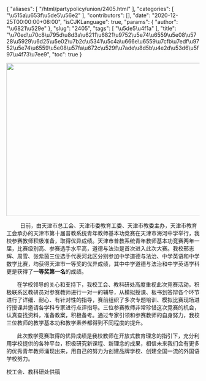 {
    "aliases": [
        "/html/partypolicy/union/2405.html"
    ],
    "categories": [
        "\u515a\u653f\u5de5\u56e2"
    ],
    "contributors": [],
    "date": "2020-12-25T00:00:00+08:00",
    "isCJKLanguage": true,
    "params": {
        "author": "\u6821\u529e"
    },
    "slug": "2405",
    "tags": [
        "\u5de5\u4f1a"
    ],
    "title": "\u70ed\u70c8\u795d\u8d3a\u6211\u6821\u9752\u5e74\u6559\u5e08\u5728\u5929\u6d25\u5e02\u7b2c\u5341\u5c4a\u666e\u6559\u7cfb\u7edf\u9752\u5e74\u6559\u5e08\u57fa\u672c\u529f\u7ade\u8d5b\u4e2d\u53d6\u5f97\u4f73\u7ee9",
    "toc": true
}


<img
    src="https://cdn.tfls.online/mirror/full/e7ceb533e8105bfa80000c4461f3e71bdbb0f20e.jpg"
    style="display:block;margin-left:auto;margin-right:auto;"
    decoding="async"
    fetchpriority="auto"
    loading="lazy"
    height="400"
    width="600"
/>




  





          日前，由天津市总工会、天津市委教育工委、天津市教委主办，天津市教育工会承办的天津市第十届普教系统青年教师基本功竞赛在天津市海河中学举行，我校参赛教师积极准备，取得优异成绩。天津市普教系统青年教师基本功竞赛两年一届，比赛级别高、参赛选手水平高，道德与法治是首次进入此次大赛。我校邢志辉、周雪、张紫茵三位选手代表河北区分别参加中学道德与法治、中学英语和中学数学比赛，均获得天津市一等奖的优异成绩，其中中学道德与法治和中学英语学科更是获得了**一等奖第一名**的成绩。




       在学校领导的关心和支持下，我校工会、教科研处高度重视此次竞赛活动，积极联系区教研员对参赛教师进行一对一的辅导，从模拟授课、板书到答辩各个环节进行了详细、耐心、有针对性的指导，赛前组织了多次专题培训、模拟比赛现场进行授课并邀请各学科专家进行点评指导。三位参赛教师非常珍惜这次竞赛的机会，认真查找资料，准备教案，积极备考。通过专家引领和参赛教师的自身努力，我校三位教师的教学基本功和教学素养都得到不同程度的提升。




       此次教学竞赛取得的优异成绩是我校教师在开放式教育理念的指引下，充分利用学校提供的各种平台，积极研究新课程、新理念的成果，相信未来我们会有更多的优秀青年教师涌现出来，用自己的努力为创建品牌学校、创建全国一流的外国语学校努力。  




  





校工会、教科研处供稿

  




